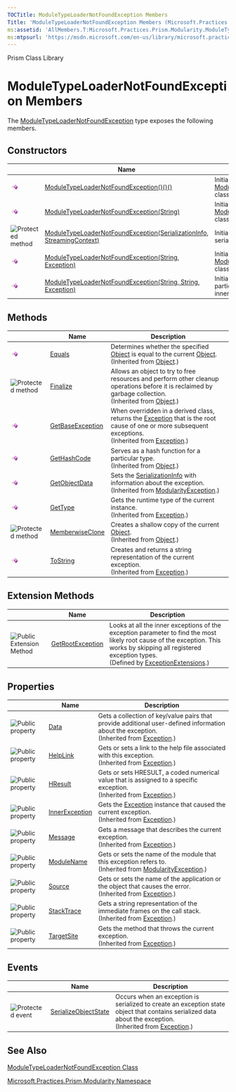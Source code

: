```yaml
---
TOCTitle: ModuleTypeLoaderNotFoundException Members
Title: 'ModuleTypeLoaderNotFoundException Members (Microsoft.Practices.Prism.Modularity)'
ms:assetid: 'AllMembers.T:Microsoft.Practices.Prism.Modularity.ModuleTypeLoaderNotFoundException'
ms:mtpsurl: 'https://msdn.microsoft.com/en-us/library/microsoft.practices.prism.modularity.moduletypeloadernotfoundexception_members(v=pandp.50)'
---
```


Prism Class Library

ModuleTypeLoaderNotFoundException Members
=========================================

The [ModuleTypeLoaderNotFoundException](https://msdn.microsoft.com/library/microsoft.practices.prism.modularity.moduletypeloadernotfoundexception) type exposes the following members.

Constructors
------------

<span id="constructorTableToggle"></span>
<table>

<thead>
<tr class="header">
<th> </th>
<th>Name</th>
<th>Description</th>
</tr>
</thead>
<tbody>
<tr class="odd">
<td><img src="images/public-method.gif" title="Public method" /></td>
<td><a href="https://msdn.microsoft.com/library/microsoft.practices.prism.modularity.moduletypeloadernotfoundexception.">ModuleTypeLoaderNotFoundException()()()</a></td>
<td><div class="summary">
Initializes a new instance of the <a href="https://msdn.microsoft.com/library/microsoft.practices.prism.modularity.moduletypeloadernotfoundexception">ModuleTypeLoaderNotFoundException</a> class.
</div></td>
</tr>
<tr class="even">
<td><img src="images/public-method.gif" title="Public method" /></td>
<td><a href="https://msdn.microsoft.com/library/microsoft.practices.prism.modularity.moduletypeloadernotfoundexception.">ModuleTypeLoaderNotFoundException(String)</a></td>
<td><div class="summary">
Initializes a new instance of the <a href="https://msdn.microsoft.com/library/microsoft.practices.prism.modularity.moduletypeloadernotfoundexception">ModuleTypeLoaderNotFoundException</a> class with a specified error message.
</div></td>
</tr>
<tr class="odd">
<td><img src="https://msdn.microsoft.com/en-us/Gg430854.protmethod(en-us,PandP.50).gif" title="Protected method" /></td>
<td><a href="https://msdn.microsoft.com/library/microsoft.practices.prism.modularity.moduletypeloadernotfoundexception.">ModuleTypeLoaderNotFoundException(SerializationInfo, StreamingContext)</a></td>
<td><div class="summary">
Initializes a new instance with serialized data.
</div></td>
</tr>
<tr class="even">
<td><img src="images/public-method.gif" title="Public method" /></td>
<td><a href="https://msdn.microsoft.com/library/microsoft.practices.prism.modularity.moduletypeloadernotfoundexception.">ModuleTypeLoaderNotFoundException(String, Exception)</a></td>
<td><div class="summary">
Initializes a new instance of the <a href="https://msdn.microsoft.com/library/microsoft.practices.prism.modularity.moduletypeloadernotfoundexception">ModuleTypeLoaderNotFoundException</a> class with a specified error message.
</div></td>
</tr>
<tr class="odd">
<td><img src="images/public-method.gif" title="Public method" /></td>
<td><a href="https://msdn.microsoft.com/library/microsoft.practices.prism.modularity.moduletypeloadernotfoundexception.">ModuleTypeLoaderNotFoundException(String, String, Exception)</a></td>
<td><div class="summary">
Initializes the exception with a particular module, error message and inner exception that happened.
</div></td>
</tr>
</tbody>
</table>

Methods
-------

<span id="methodTableToggle"></span>
<table>

<thead>
<tr class="header">
<th> </th>
<th>Name</th>
<th>Description</th>
</tr>
</thead>
<tbody>
<tr class="odd">
<td><img src="images/public-method.gif" title="Public method" /></td>
<td><a href="http://msdn.microsoft.com/en-us/library/bsc2ak47">Equals</a></td>
<td><div class="summary">
Determines whether the specified <a href="http://msdn.microsoft.com/en-us/library/e5kfa45b">Object</a> is equal to the current <a href="http://msdn.microsoft.com/en-us/library/e5kfa45b">Object</a>.
</div>
(Inherited from <a href="http://msdn.microsoft.com/en-us/library/e5kfa45b">Object</a>.)</td>
</tr>
<tr class="even">
<td><img src="https://msdn.microsoft.com/en-us/Gg430854.protmethod(en-us,PandP.50).gif" title="Protected method" /></td>
<td><a href="http://msdn.microsoft.com/en-us/library/4k87zsw7">Finalize</a></td>
<td><div class="summary">
Allows an object to try to free resources and perform other cleanup operations before it is reclaimed by garbage collection.
</div>
(Inherited from <a href="http://msdn.microsoft.com/en-us/library/e5kfa45b">Object</a>.)</td>
</tr>
<tr class="odd">
<td><img src="images/public-method.gif" title="Public method" /></td>
<td><a href="http://msdn.microsoft.com/en-us/library/49kcee3b">GetBaseException</a></td>
<td><div class="summary">
When overridden in a derived class, returns the <a href="http://msdn.microsoft.com/en-us/library/c18k6c59">Exception</a> that is the root cause of one or more subsequent exceptions.
</div>
(Inherited from <a href="http://msdn.microsoft.com/en-us/library/c18k6c59">Exception</a>.)</td>
</tr>
<tr class="even">
<td><img src="images/public-method.gif" title="Public method" /></td>
<td><a href="http://msdn.microsoft.com/en-us/library/zdee4b3y">GetHashCode</a></td>
<td><div class="summary">
Serves as a hash function for a particular type.
</div>
(Inherited from <a href="http://msdn.microsoft.com/en-us/library/e5kfa45b">Object</a>.)</td>
</tr>
<tr class="odd">
<td><img src="images/public-method.gif" title="Public method" /></td>
<td><a href="https://msdn.microsoft.com/library/microsoft.practices.prism.modularity.modularityexception.getobjectdata(system.runtime.serialization.serializationinfo%2csystem.runtime.serialization.streamingcontext)">GetObjectData</a></td>
<td><div class="summary">
Sets the <a href="http://msdn.microsoft.com/en-us/library/a9b6042e">SerializationInfo</a> with information about the exception.
</div>
(Inherited from <a href="https://msdn.microsoft.com/library/microsoft.practices.prism.modularity.modularityexception">ModularityException</a>.)</td>
</tr>
<tr class="even">
<td><img src="images/public-method.gif" title="Public method" /></td>
<td><a href="http://msdn.microsoft.com/en-us/library/44zb316t">GetType</a></td>
<td><div class="summary">
Gets the runtime type of the current instance.
</div>
(Inherited from <a href="http://msdn.microsoft.com/en-us/library/c18k6c59">Exception</a>.)</td>
</tr>
<tr class="odd">
<td><img src="https://msdn.microsoft.com/en-us/Gg430854.protmethod(en-us,PandP.50).gif" title="Protected method" /></td>
<td><a href="http://msdn.microsoft.com/en-us/library/57ctke0a">MemberwiseClone</a></td>
<td><div class="summary">
Creates a shallow copy of the current <a href="http://msdn.microsoft.com/en-us/library/e5kfa45b">Object</a>.
</div>
(Inherited from <a href="http://msdn.microsoft.com/en-us/library/e5kfa45b">Object</a>.)</td>
</tr>
<tr class="even">
<td><img src="images/public-method.gif" title="Public method" /></td>
<td><a href="http://msdn.microsoft.com/en-us/library/es4y6f7e">ToString</a></td>
<td><div class="summary">
Creates and returns a string representation of the current exception.
</div>
(Inherited from <a href="http://msdn.microsoft.com/en-us/library/c18k6c59">Exception</a>.)</td>
</tr>
</tbody>
</table>

Extension Methods
-----------------

<span id="extensionMethodTableToggle"></span>
<table>

<thead>
<tr class="header">
<th> </th>
<th>Name</th>
<th>Description</th>
</tr>
</thead>
<tbody>
<tr class="odd">
<td><img src="https://msdn.microsoft.com/en-us/Gg430854.pubextension(en-us,PandP.50).gif" title="Public Extension Method" /></td>
<td><a href="https://msdn.microsoft.com/library/microsoft.practices.prism.exceptionextensions.getrootexception(system.exception)">GetRootException</a></td>
<td><div class="summary">
Looks at all the inner exceptions of the exception parameter to find the most likely root cause of the exception. This works by skipping all registered exception types.
</div>
(Defined by <a href="https://msdn.microsoft.com/library/microsoft.practices.prism.exceptionextensions">ExceptionExtensions</a>.)</td>
</tr>
</tbody>
</table>

Properties
----------

<span id="propertyTableToggle"></span>
<table>

<thead>
<tr class="header">
<th> </th>
<th>Name</th>
<th>Description</th>
</tr>
</thead>
<tbody>
<tr class="odd">
<td><img src="https://msdn.microsoft.com/en-us/Gg430854.pubproperty(en-us,PandP.50).gif" title="Public property" /></td>
<td><a href="http://msdn.microsoft.com/en-us/library/2wyfbc48">Data</a></td>
<td><div class="summary">
Gets a collection of key/value pairs that provide additional user-defined information about the exception.
</div>
(Inherited from <a href="http://msdn.microsoft.com/en-us/library/c18k6c59">Exception</a>.)</td>
</tr>
<tr class="even">
<td><img src="https://msdn.microsoft.com/en-us/Gg430854.pubproperty(en-us,PandP.50).gif" title="Public property" /></td>
<td><a href="http://msdn.microsoft.com/en-us/library/71tawy4s">HelpLink</a></td>
<td><div class="summary">
Gets or sets a link to the help file associated with this exception.
</div>
(Inherited from <a href="http://msdn.microsoft.com/en-us/library/c18k6c59">Exception</a>.)</td>
</tr>
<tr class="odd">
<td><img src="https://msdn.microsoft.com/en-us/Gg430854.pubproperty(en-us,PandP.50).gif" title="Public property" /></td>
<td><a href="http://msdn.microsoft.com/en-us/library/sh5cw61c">HResult</a></td>
<td><div class="summary">
Gets or sets HRESULT, a coded numerical value that is assigned to a specific exception.
</div>
(Inherited from <a href="http://msdn.microsoft.com/en-us/library/c18k6c59">Exception</a>.)</td>
</tr>
<tr class="even">
<td><img src="https://msdn.microsoft.com/en-us/Gg430854.pubproperty(en-us,PandP.50).gif" title="Public property" /></td>
<td><a href="http://msdn.microsoft.com/en-us/library/902sca80">InnerException</a></td>
<td><div class="summary">
Gets the <a href="http://msdn.microsoft.com/en-us/library/c18k6c59">Exception</a> instance that caused the current exception.
</div>
(Inherited from <a href="http://msdn.microsoft.com/en-us/library/c18k6c59">Exception</a>.)</td>
</tr>
<tr class="odd">
<td><img src="https://msdn.microsoft.com/en-us/Gg430854.pubproperty(en-us,PandP.50).gif" title="Public property" /></td>
<td><a href="http://msdn.microsoft.com/en-us/library/9btwf6wk">Message</a></td>
<td><div class="summary">
Gets a message that describes the current exception.
</div>
(Inherited from <a href="http://msdn.microsoft.com/en-us/library/c18k6c59">Exception</a>.)</td>
</tr>
<tr class="even">
<td><img src="https://msdn.microsoft.com/en-us/Gg430854.pubproperty(en-us,PandP.50).gif" title="Public property" /></td>
<td><a href="https://msdn.microsoft.com/library/microsoft.practices.prism.modularity.modularityexception.modulename">ModuleName</a></td>
<td><div class="summary">
Gets or sets the name of the module that this exception refers to.
</div>
(Inherited from <a href="https://msdn.microsoft.com/library/microsoft.practices.prism.modularity.modularityexception">ModularityException</a>.)</td>
</tr>
<tr class="odd">
<td><img src="https://msdn.microsoft.com/en-us/Gg430854.pubproperty(en-us,PandP.50).gif" title="Public property" /></td>
<td><a href="http://msdn.microsoft.com/en-us/library/85weac5w">Source</a></td>
<td><div class="summary">
Gets or sets the name of the application or the object that causes the error.
</div>
(Inherited from <a href="http://msdn.microsoft.com/en-us/library/c18k6c59">Exception</a>.)</td>
</tr>
<tr class="even">
<td><img src="https://msdn.microsoft.com/en-us/Gg430854.pubproperty(en-us,PandP.50).gif" title="Public property" /></td>
<td><a href="http://msdn.microsoft.com/en-us/library/dxzhy005">StackTrace</a></td>
<td><div class="summary">
Gets a string representation of the immediate frames on the call stack.
</div>
(Inherited from <a href="http://msdn.microsoft.com/en-us/library/c18k6c59">Exception</a>.)</td>
</tr>
<tr class="odd">
<td><img src="https://msdn.microsoft.com/en-us/Gg430854.pubproperty(en-us,PandP.50).gif" title="Public property" /></td>
<td><a href="http://msdn.microsoft.com/en-us/library/2wchw354">TargetSite</a></td>
<td><div class="summary">
Gets the method that throws the current exception.
</div>
(Inherited from <a href="http://msdn.microsoft.com/en-us/library/c18k6c59">Exception</a>.)</td>
</tr>
</tbody>
</table>

Events
------

<span id="eventTableToggle"></span>
<table>

<thead>
<tr class="header">
<th> </th>
<th>Name</th>
<th>Description</th>
</tr>
</thead>
<tbody>
<tr class="odd">
<td><img src="https://msdn.microsoft.com/en-us/Gg430854.protevent(en-us,PandP.50).gif" title="Protected event" /></td>
<td><a href="http://msdn.microsoft.com/en-us/library/ee332915">SerializeObjectState</a></td>
<td><div class="summary">
Occurs when an exception is serialized to create an exception state object that contains serialized data about the exception.
</div>
(Inherited from <a href="http://msdn.microsoft.com/en-us/library/c18k6c59">Exception</a>.)</td>
</tr>
</tbody>
</table>

See Also
--------


[ModuleTypeLoaderNotFoundException Class](https://msdn.microsoft.com/library/microsoft.practices.prism.modularity.moduletypeloadernotfoundexception)

[Microsoft.Practices.Prism.Modularity Namespace](https://msdn.microsoft.com/library/microsoft.practices.prism.modularity)
